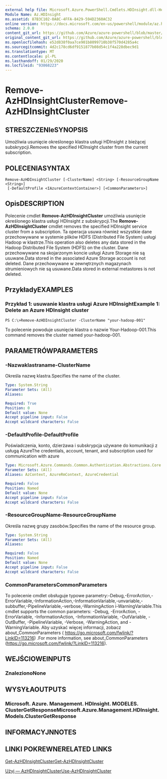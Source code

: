 ```yaml
---
external help file: Microsoft.Azure.PowerShell.Cmdlets.HDInsight.dll-Help.xml
Module Name: Az.HDInsight
ms.assetid: 87B3C102-0A8C-4FFA-8429-594D2360AC32
online version: https://docs.microsoft.com/en-us/powershell/module/az.hdinsight/remove-azhdinsightcluster
schema: 2.0.0
content_git_url: https://github.com/Azure/azure-powershell/blob/master/src/HDInsight/HDInsight/help/Remove-AzHDInsightCluster.md
original_content_git_url: https://github.com/Azure/azure-powershell/blob/master/src/HDInsight/HDInsight/help/Remove-AzHDInsightCluster.md
ms.openlocfilehash: e52d838f0aa7ce901b8099710b38f570d4285a4c
ms.sourcegitcommit: 4d2c178cd6df9151877b08d54c1f4a228dbec9d1
ms.translationtype: MT
ms.contentlocale: pl-PL
ms.lasthandoff: 01/29/2020
ms.locfileid: "93868223"
---
```

# <span data-ttu-id="572c0-101">Remove-AzHDInsightCluster</span><span class="sxs-lookup"><span data-stu-id="572c0-101">Remove-AzHDInsightCluster</span></span>

## <span data-ttu-id="572c0-102">STRESZCZENIe</span><span class="sxs-lookup"><span data-stu-id="572c0-102">SYNOPSIS</span></span>
<span data-ttu-id="572c0-103">Umożliwia usunięcie określonego klastra usługi HDInsight z bieżącej subskrypcji.</span><span class="sxs-lookup"><span data-stu-id="572c0-103">Removes the specified HDInsight cluster from the current subscription.</span></span>

## <span data-ttu-id="572c0-104">POLECENIA</span><span class="sxs-lookup"><span data-stu-id="572c0-104">SYNTAX</span></span>

```
Remove-AzHDInsightCluster [-ClusterName] <String> [-ResourceGroupName <String>]
 [-DefaultProfile <IAzureContextContainer>] [<CommonParameters>]
```

## <span data-ttu-id="572c0-105">Opis</span><span class="sxs-lookup"><span data-stu-id="572c0-105">DESCRIPTION</span></span>
<span data-ttu-id="572c0-106">Polecenie cmdlet **Remove-AzHDInsightCluster** umożliwia usunięcie określonego klastra usługi HDInsight z subskrypcji.</span><span class="sxs-lookup"><span data-stu-id="572c0-106">The **Remove-AzHDInsightCluster** cmdlet removes the specified HDInsight service cluster from a subscription.</span></span>
<span data-ttu-id="572c0-107">Ta operacja usuwa również wszystkie dane przechowywane w systemie plików HDFS (Distributed File System) usługi Hadoop w klastrze.</span><span class="sxs-lookup"><span data-stu-id="572c0-107">This operation also deletes any data stored in the Hadoop Distributed File System (HDFS) on the cluster.</span></span>
<span data-ttu-id="572c0-108">Dane przechowywane na skojarzonym koncie usługi Azure Storage nie są usuwane.</span><span class="sxs-lookup"><span data-stu-id="572c0-108">Data stored in the associated Azure Storage account is not deleted.</span></span>
<span data-ttu-id="572c0-109">Dane przechowywane w zewnętrznych magazynach strumieniowych nie są usuwane.</span><span class="sxs-lookup"><span data-stu-id="572c0-109">Data stored in external metastores is not deleted.</span></span>

## <span data-ttu-id="572c0-110">Przykłady</span><span class="sxs-lookup"><span data-stu-id="572c0-110">EXAMPLES</span></span>

### <span data-ttu-id="572c0-111">Przykład 1: usuwanie klastra usługi Azure HDInsight</span><span class="sxs-lookup"><span data-stu-id="572c0-111">Example 1: Delete an Azure HDInsight cluster</span></span>
```
PS C:\>Remove-AzHDInsightCluster -ClusterName "your-hadoop-001"
```

<span data-ttu-id="572c0-112">To polecenie powoduje usunięcie klastra o nazwie Your-Hadoop-001.</span><span class="sxs-lookup"><span data-stu-id="572c0-112">This command removes the cluster named your-hadoop-001.</span></span>

## <span data-ttu-id="572c0-113">PARAMETRÓW</span><span class="sxs-lookup"><span data-stu-id="572c0-113">PARAMETERS</span></span>

### <span data-ttu-id="572c0-114">-Nazwaklastraname</span><span class="sxs-lookup"><span data-stu-id="572c0-114">-ClusterName</span></span>
<span data-ttu-id="572c0-115">Określa nazwę klastra.</span><span class="sxs-lookup"><span data-stu-id="572c0-115">Specifies the name of the cluster.</span></span>

```yaml
Type: System.String
Parameter Sets: (All)
Aliases:

Required: True
Position: 0
Default value: None
Accept pipeline input: False
Accept wildcard characters: False
```

### <span data-ttu-id="572c0-116">-DefaultProfile</span><span class="sxs-lookup"><span data-stu-id="572c0-116">-DefaultProfile</span></span>
<span data-ttu-id="572c0-117">Poświadczenia, konto, dzierżawa i subskrypcja używane do komunikacji z usługą Azure</span><span class="sxs-lookup"><span data-stu-id="572c0-117">The credentials, account, tenant, and subscription used for communication with azure</span></span>

```yaml
Type: Microsoft.Azure.Commands.Common.Authentication.Abstractions.Core.IAzureContextContainer
Parameter Sets: (All)
Aliases: AzContext, AzureRmContext, AzureCredential

Required: False
Position: Named
Default value: None
Accept pipeline input: False
Accept wildcard characters: False
```

### <span data-ttu-id="572c0-118">-ResourceGroupName</span><span class="sxs-lookup"><span data-stu-id="572c0-118">-ResourceGroupName</span></span>
<span data-ttu-id="572c0-119">Określa nazwę grupy zasobów.</span><span class="sxs-lookup"><span data-stu-id="572c0-119">Specifies the name of the resource group.</span></span>

```yaml
Type: System.String
Parameter Sets: (All)
Aliases:

Required: False
Position: Named
Default value: None
Accept pipeline input: False
Accept wildcard characters: False
```

### <span data-ttu-id="572c0-120">CommonParameters</span><span class="sxs-lookup"><span data-stu-id="572c0-120">CommonParameters</span></span>
<span data-ttu-id="572c0-121">To polecenie cmdlet obsługuje typowe parametry:-Debug,-ErrorAction,-ErrorVariable,-InformationAction,-InformationVariable,-unvariable,-subbuffer,-PipelineVariable,-verbose,-WarningAction i-WarningVariable.</span><span class="sxs-lookup"><span data-stu-id="572c0-121">This cmdlet supports the common parameters: -Debug, -ErrorAction, -ErrorVariable, -InformationAction, -InformationVariable, -OutVariable, -OutBuffer, -PipelineVariable, -Verbose, -WarningAction, and -WarningVariable.</span></span> <span data-ttu-id="572c0-122">Aby uzyskać więcej informacji, zobacz about_CommonParameters ( https://go.microsoft.com/fwlink/?LinkID=113216) .</span><span class="sxs-lookup"><span data-stu-id="572c0-122">For more information, see about_CommonParameters (https://go.microsoft.com/fwlink/?LinkID=113216).</span></span>

## <span data-ttu-id="572c0-123">WEJŚCIOWE</span><span class="sxs-lookup"><span data-stu-id="572c0-123">INPUTS</span></span>

### <span data-ttu-id="572c0-124">Znaleziono</span><span class="sxs-lookup"><span data-stu-id="572c0-124">None</span></span>

## <span data-ttu-id="572c0-125">WYSYŁA</span><span class="sxs-lookup"><span data-stu-id="572c0-125">OUTPUTS</span></span>

### <span data-ttu-id="572c0-126">Microsoft. Azure. Management. HDInsight. MODELES. ClusterGetResponse</span><span class="sxs-lookup"><span data-stu-id="572c0-126">Microsoft.Azure.Management.HDInsight.Models.ClusterGetResponse</span></span>

## <span data-ttu-id="572c0-127">INFORMACYJN</span><span class="sxs-lookup"><span data-stu-id="572c0-127">NOTES</span></span>

## <span data-ttu-id="572c0-128">LINKI POKREWNE</span><span class="sxs-lookup"><span data-stu-id="572c0-128">RELATED LINKS</span></span>

[<span data-ttu-id="572c0-129">Get-AzHDInsightCluster</span><span class="sxs-lookup"><span data-stu-id="572c0-129">Get-AzHDInsightCluster</span></span>](./Get-AzHDInsightCluster.md)

[<span data-ttu-id="572c0-130">Użyj — AzHDInsightCluster</span><span class="sxs-lookup"><span data-stu-id="572c0-130">Use-AzHDInsightCluster</span></span>](./Use-AzHDInsightCluster.md)


